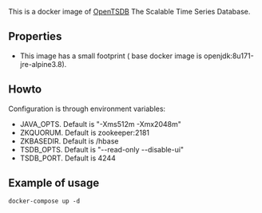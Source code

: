 This is a docker image of [OpenTSDB](http://opentsdb.net/) The Scalable Time Series Database.


## Properties

- This image has a small footprint ( base docker image is openjdk:8u171-jre-alpine3.8).


## Howto


Configuration is through environment variables:

- JAVA_OPTS. Default is "-Xms512m -Xmx2048m"
- ZKQUORUM. Default is zookeeper:2181
- ZKBASEDIR. Default is /hbase
- TSDB_OPTS. Default is "--read-only --disable-ui"
- TSDB_PORT. Default is 4244


## Example of usage


```
docker-compose up -d
```


